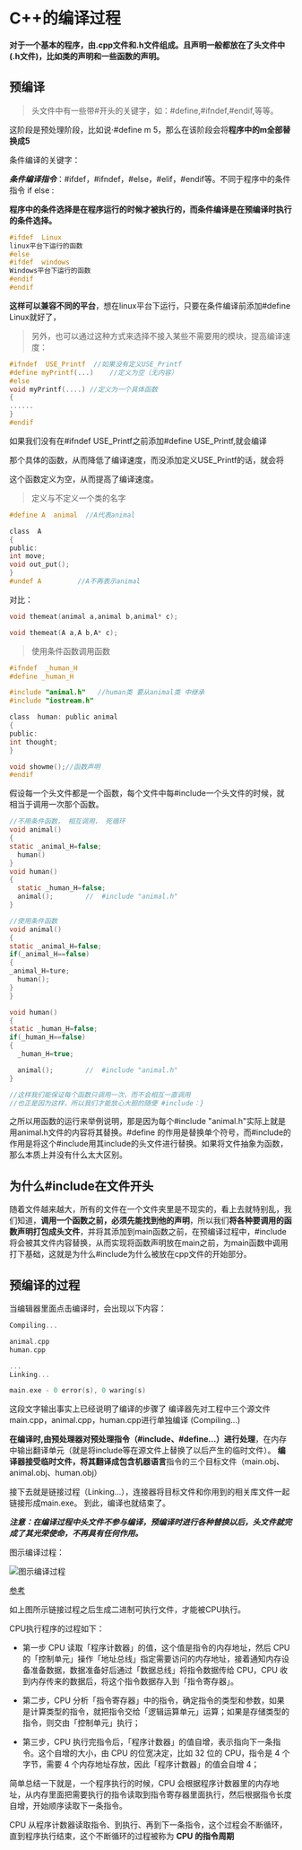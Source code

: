 # C++的编译过程

**对于一个基本的程序，由.cpp文件和.h文件组成。且声明一般都放在了头文件中(.h文件)，比如类的声明和一些函数的声明。**

## 预编译

>头文件中有一些带#开头的关键字，如：#define,#ifndef,#endif,等等。

  这阶段是预处理阶段，比如说·#define m 5，那么在该阶段会将**程序中的m全部替换成5**

  条件编译的关键字：

  ***条件编译指令***：#ifdef，#ifndef，#else，#elif，#endif等。不同于程序中的条件指令 if else :

  **程序中的条件选择是在程序运行的时候才被执行的，而条件编译是在预编译时执行的条件选择。**

```C
#ifdef  Linux
linux平台下运行的函数
#else
#ifdef  windows
Windows平台下运行的函数
#endif       
#endif
```

**这样可以兼容不同的平台**，想在linux平台下运行，只要在条件编译前添加#define Linux就好了，

>另外，也可以通过这种方式来选择不接入某些不需要用的模块，提高编译速度：

```C
#ifndef  USE_Printf  //如果没有定义USE_Printf
#define myPrintf(...)    //定义为空（无内容）
#else
void myPrintf(....) //定义为一个具体函数
{
......
}           
#endif
```

如果我们没有在#ifndef USE_Printf之前添加#define USE_Printf,就会编译

那个具体的函数，从而降低了编译速度，而没添加定义USE_Printf的话，就会将

这个函数定义为空，从而提高了编译速度。

>定义与不定义一个类的名字

```C
#define A  animal  //A代表animal

class  A
{
public:
int move;
void out_put();
}
#undef A         //A不再表示animal
```

对比：

```C
void themeat(animal a,animal b,animal* c);

void themeat(A a,A b,A* c);
```

>使用条件函数调用函数

```C
#ifndef  _human_H 
#define _human_H 

#include "animal.h"   //human类 要从animal类 中继承
#include "iostream.h"

class  human: public animal
{
public:
int thought;
}

void showme();//函数声明
#endif
```

假设每一个头文件都是一个函数，每个文件中每#include一个头文件的时候，就相当于调用一次那个函数。

```C
//不用条件函数， 相互调用， 死循环
void animal()
{
static _animal_H=false;
  human()
}
void human()
{
  static _human_H=false;
  animal();        //  #include "animal.h"   
}
```

```C
//使用条件函数
void animal()
{
static _animal_H=false;
if(_animal_H==false)
{
_animal_H=ture;
  human();
}
}

void human()
{
static _human_H=false;
if(_human_H==false)
{
  _human_H=true;

  animal();        //  #include "animal.h"  
} 

//这样我们能保证每个函数只调用一次，而不会相互一直调用
//也正是因为这样，所以我们才能放心大胆的随便 #include：}
```

之所以用函数的运行来举例说明，那是因为每个#include "animal.h"实际上就是用animal.h文件的内容将其替换。#define 的作用是替换单个符号，而#include的作用是将这个#include用其include的头文件进行替换。如果将文件抽象为函数，那么本质上并没有什么太大区别。

## 为什么#include在文件开头

随着文件越来越大，所有的文件在一个文件夹里是不现实的，看上去就特别乱，我们知道，**调用一个函数之前，必须先能找到他的声明**，所以我们**将各种要调用的函数声明打包成头文件**，并将其添加到main函数之前，在预编译过程中，#include将会被其文件内容替换，从而实现将函数声明放在main之前，为main函数中调用打下基础，这就是为什么#include为什么被放在cpp文件的开始部分。

## 预编译的过程

当编辑器里面点击编译时，会出现以下内容：

```C
Compiling...

animal.cpp
human.cpp

...
Linking...

main.exe - 0 error(s), 0 waring(s)
```

这段文字输出事实上已经说明了编译的步骤了
编译器先对工程中三个源文件main.cpp，animal.cpp，human.cpp进行单独编译 (Compiling...)

**在编译时,由预处理器对预处理指令（#include、#define…）进行处理**，在内存中输出翻译单元（就是将include等在源文件上替换了以后产生的临时文件）。
**编译器接受临时文件，将其翻译成包含机器语言**指令的三个目标文件（main.obj、animal.obj、human.obj）

接下去就是链接过程（Linking...），连接器将目标文件和你用到的相关库文件一起链接形成main.exe。
到此，编译也就结束了。

***注意：在编译过程中头文件不参与编译，预编译时进行各种替换以后，头文件就完成了其光荣使命，不再具有任何作用。***

图示编译过程：

![图示编译过程](https://img-blog.csdn.net/20180927202022582?watermark/2/text/aHR0cHM6Ly9ibG9nLmNzZG4ubmV0L3FxXzQzMTMzMTM1/font/5a6L5L2T/fontsize/400/fill/I0JBQkFCMA==/dissolve/70)

[参考](https://blog.csdn.net/qq_43133135/article/details/82865618)

如上图所示链接过程之后生成二进制可执行文件，才能被CPU执行。

CPU执行程序的过程如下：

- 第一步 CPU 读取「程序计数器」的值，这个值是指令的内存地址，然后 CPU 的「控制单元」操作「地址总线」指定需要访问的内存地址，接着通知内存设备准备数据，数据准备好后通过「数据总线」将指令数据传给 CPU，CPU 收到内存传来的数据后，将这个指令数据存入到「指令寄存器」。

- 第二步，CPU 分析「指令寄存器」中的指令，确定指令的类型和参数，如果是计算类型的指令，就把指令交给「逻辑运算单元」运算；如果是存储类型的指令，则交由「控制单元」执行；

- 第三步，CPU 执行完指令后，「程序计数器」的值自增，表示指向下一条指令。这个自增的大小，由 CPU 的位宽决定，比如 32 位的 CPU，指令是 4 个字节，需要 4 个内存地址存放，因此「程序计数器」的值会自增 4；

简单总结一下就是，一个程序执行的时候，CPU 会根据程序计数器里的内存地址，从内存里面把需要执行的指令读取到指令寄存器里面执行，然后根据指令长度自增，开始顺序读取下一条指令。

CPU 从程序计数器读取指令、到执行、再到下一条指令，这个过程会不断循环，直到程序执行结束，这个不断循环的过程被称为 **CPU 的指令周期**
